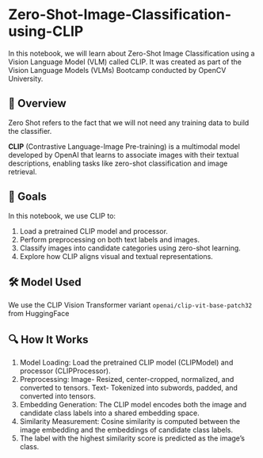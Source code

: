# Zero-Shot-Image-Classification-using-CLIP

In this notebook, we will learn about Zero-Shot Image Classification using a Vision Language Model (VLM) called CLIP. It was created as part of the Vision Language Models (VLMs) Bootcamp conducted by OpenCV University.

## 📌 Overview

Zero Shot refers to the fact that we will not need any training data to build the classifier.

**CLIP** (Contrastive Language-Image Pre-training) is a multimodal model developed by OpenAI that learns to associate images with their textual descriptions, enabling tasks like zero-shot classification and image retrieval.

## 🎯 Goals

In this notebook, we use CLIP to:

1. Load a pretrained CLIP model and processor.
2. Perform preprocessing on both text labels and images.
3. Classify images into candidate categories using zero-shot learning.
4. Explore how CLIP aligns visual and textual representations.

## 🛠 Model Used
We use the CLIP Vision Transformer variant `openai/clip-vit-base-patch32` from HuggingFace

## 🔍 How It Works
1. Model Loading: Load the pretrained CLIP model (CLIPModel) and processor (CLIPProcessor).
2. Preprocessing: Image- Resized, center-cropped, normalized, and converted to tensors.
                  Text- Tokenized into subwords, padded, and converted into tensors.
3. Embedding Generation: The CLIP model encodes both the image and candidate class labels into a shared embedding space.
4. Similarity Measurement: Cosine similarity is computed between the image embedding and the embeddings of candidate class labels.
5. The label with the highest similarity score is predicted as the image’s class.
